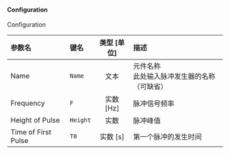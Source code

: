 <!--
DO NOT EDIT THIS FILE DIRECTLY.
This file is generated by tools/comp-docs.js.
All changes will be overwritten by regeneration.
-->

<slot class="model-parameters">

#### Configuration

Configuration

| 参数名 | 键名 | 类型 [单位] | 描述 |
|:------ |:---- |:-----------:|:---- |
| Name | `Name` | 文本 | 元件名称<br/>此处输入脉冲发生器的名称（可缺省） |
| Frequency | `F` | 实数 [Hz] | 脉冲信号频率 |
| Height of Pulse | `Height` | 实数 | 脉冲峰值 |
| Time of First Pulse | `T0` | 实数 [s] | 第一个脉冲的发生时间 |


</slot>
